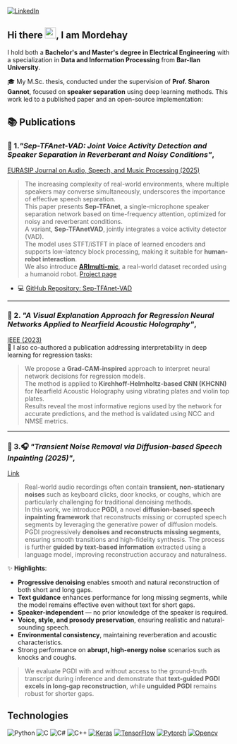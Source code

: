 [![LinkedIn][linkedin-shield]][linkedin-url]


## Hi there <img src="https://media.giphy.com/media/hvRJCLFzcasrR4ia7z/giphy.gif" width="25px">, I am Mordehay

I hold both a **Bachelor's and Master's degree in Electrical Engineering** with a specialization in **Data and Information Processing** from **Bar-Ilan University**.

🎓 My M.Sc. thesis, conducted under the supervision of **Prof. Sharon Gannot**, focused on **speaker separation** using deep learning methods. This work led to a published paper and an open-source implementation:

## 📚 Publications
### 📝 1.*"Sep-TFAnet-VAD: Joint Voice Activity Detection and Speaker Separation in Reverberant and Noisy Conditions"*,  
  [EURASIP Journal on Audio, Speech, and Music Processing (2025)](https://asmp-eurasipjournals.springeropen.com/articles/10.1186/s13636-025-00404-7)  
  > The increasing complexity of real-world environments, where multiple speakers may converse simultaneously, underscores the importance of effective speech separation.  
  > This paper presents **Sep-TFAnet**, a single-microphone speaker separation network based on time-frequency attention, optimized for noisy and reverberant conditions.  
  > A variant, **Sep-TFAnetVAD**, jointly integrates a voice activity detector (VAD).  
  > The model uses STFT/iSTFT in place of learned encoders and supports low-latency block processing, making it suitable for **human-robot interaction**.  
  > We also introduce [**ARImulti-mic**](https://ieee-dataport.org/documents/arimulti-mic-real-world-speech-recordings-humanoid-robot-ari), a real-world dataset recorded using a humanoid robot. [Project page](https://Sep-TFAnet.github.io)

- 💻 [GitHub Repository: Sep-TFAnet-VAD](https://github.com/MordehayM/Sep-TFAnet-VAD.git)

---
 ### 📝 2. *"A Visual Explanation Approach for Regression Neural Networks Applied to Nearfield Acoustic Holography"*,  
  [IEEE (2023)](https://ieeexplore.ieee.org/document/10097272)  
🧠 I also co-authored a publication addressing interpretability in deep learning for regression tasks:
  > We propose a **Grad-CAM-inspired** approach to interpret neural network decisions for regression models.  
  > The method is applied to **Kirchhoff-Helmholtz-based CNN (KHCNN)** for Nearfield Acoustic Holography using vibrating plates and violin top plates.  
  > Results reveal the most informative regions used by the network for accurate predictions, and the method is validated using NCC and NMSE metrics.
---
### 📝 3.🎧 *"Transient Noise Removal via Diffusion-based Speech Inpainting (2025)"*,
[Link](https://arxiv.org/abs/2508.08890)  


> Real-world audio recordings often contain **transient, non-stationary noises** such as keyboard clicks, door knocks, or coughs, which are particularly challenging for traditional denoising methods.  
> In this work, we introduce **PGDI**, a novel **diffusion-based speech inpainting framework** that reconstructs missing or corrupted speech segments by leveraging the generative power of diffusion models.  
> PGDI progressively **denoises and reconstructs missing segments**, ensuring smooth transitions and high-fidelity synthesis. The process is further **guided by text-based information** extracted using a language model, improving reconstruction accuracy and naturalness.

✨ **Highlights**:
-  **Progressive denoising** enables smooth and natural reconstruction of both short and long gaps.  
-  **Text guidance** enhances performance for long missing segments, while the model remains effective even without text for short gaps.  
-  **Speaker-independent** — no prior knowledge of the speaker is required.  
-  **Voice, style, and prosody preservation**, ensuring realistic and natural-sounding speech.  
-  **Environmental consistency**, maintaining reverberation and acoustic characteristics.  
-  Strong performance on **abrupt, high-energy noise** scenarios such as knocks and coughs.

> We evaluate PGDI with and without access to the ground-truth transcript during inference and demonstrate that **text-guided PGDI excels in long-gap reconstruction**, while **unguided PGDI** remains robust for shorter gaps.




## Technologies
![Python](https://img.shields.io/badge/python-3670A0?style=for-the-badge&logo=python&logoColor=ffdd54)
![C](https://img.shields.io/badge/c-%2300599C.svg?style=for-the-badge&logo=c&logoColor=white)
![C#](https://img.shields.io/badge/c%23-%23239120.svg?style=for-the-badge&logo=c-sharp&logoColor=white)
![C++](https://img.shields.io/badge/c++-%2300599C.svg?style=for-the-badge&logo=c%2B%2B&logoColor=white)
[![Keras][Keras-shield]][Keras-url]
[![TensorFlow][TensorFlow-shield]][TensorFlow-url]
[![Pytorch][Pytorch-shield]][Pytorch-url]
[![Opencv][Opencv-shield]][Opencv-url]

[linkedin-shield]: https://img.shields.io/badge/LinkedIn-0077B5?style=for-the-badge&logo=linkedin&logoColor=white
[linkedin-url]: https://linkedin.com/in/mordehay-moradi
[Keras-shield]: https://img.shields.io/badge/Keras-D00000?style=for-the-badge&logo=Keras&logoColor=white
[Keras-url]: https://keras.io/
[TensorFlow-shield]: https://img.shields.io/badge/TensorFlow-FF6F00?style=for-the-badge&logo=TensorFlow&logoColor=white
[TensorFlow-url]: https://www.tensorflow.org/
[Pytorch-shield]: https://img.shields.io/badge/PyTorch-EE4C2C?style=for-the-badge&logo=PyTorch&logoColor=white
[Pytorch-url]: https://pytorch.org/
[Opencv-shield]: https://img.shields.io/badge/OpenCV-27338e?style=for-the-badge&logo=OpenCV&logoColor=white
[Opencv-url]: https://opencv.org/
